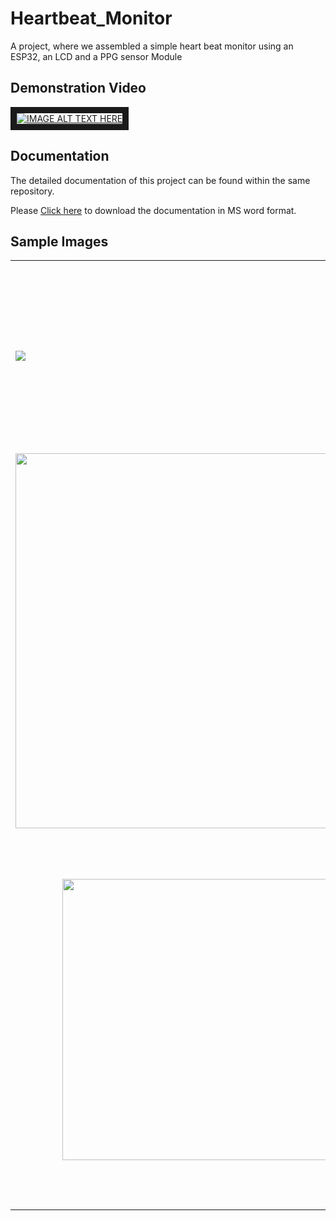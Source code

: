 # Heartbeat_Monitor
A project, where we assembled a simple heart beat monitor using an ESP32, an LCD and a PPG sensor Module

<h2>Demonstration Video</h2>
<a href="https://www.youtube.com/watch?feature=player_embedded&v=aAd_IqKLey0
" target="_blank"><img src="https://github.com/user-attachments/assets/5bd158a3-4652-4e78-a450-c270aa722492" 
alt="IMAGE ALT TEXT HERE" border="10" /></a>

<h2>Documentation</h2>
<p>The detailed documentation of this project can be found within the same repository.</p>
<p>Please <a href="https://github.com/Jayakrishnan-Menon/Heartbeat_Monitor/raw/refs/heads/main/J%20Component%20REPORT%20FORMATjk.docx" target="_blank" rel="noopener noreferrer">Click here</a> to download the documentation in MS word format.</p>

<h2>Sample Images</h2>
<table>
  <tr>
    <td><img src="https://github.com/user-attachments/assets/a2609fbb-a6c7-4241-ba0b-8be694ffab7a"></td>
    <td align="center"><img width='300' src="https://github.com/user-attachments/assets/0652be03-59a2-4d7f-bb5e-f4420b44435e"></td>
  </tr>
  <tr>
    <td><img width='600' src="https://github.com/user-attachments/assets/794ca918-6e27-4982-963e-efa4ffd1f9d9"></td>
    <td align="center"><img width='370' src="https://github.com/user-attachments/assets/e5c107dc-7f72-4da9-ad2b-3c8c0e4568f0"></td>
  </tr>
  <tr>
    <td align="center"><img width='450' src="https://github.com/user-attachments/assets/f1bfaa73-8f20-4cc1-8776-94c303ff771d"></td>
    <td><img width='600' src="https://github.com/user-attachments/assets/de0041bc-6128-447b-9d3c-cade1d7f0080"></td>
  </tr>
</table>






